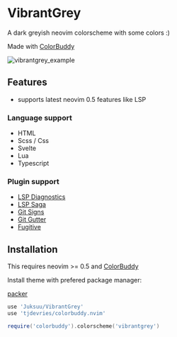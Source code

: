# VibrantGrey

A dark greyish neovim colorscheme with some colors :)

Made with [ColorBuddy](https://github.com/tjdevries/colorbuddy.nvim)

![vibrantgrey_example](https://user-images.githubusercontent.com/32743062/119262676-b8112100-bbe4-11eb-850c-1d1cb3b0603b.png)

## Features

 + supports latest neovim 0.5 features like LSP

### Language support

 + HTML
 + Scss / Css
 + Svelte
 + Lua
 + Typescript

### Plugin support

 + [LSP Diagnostics](https://neovim.io/doc/user/lsp.html)
 + [LSP Saga](https://github.com/glepnir/lspsaga.nvim)
 + [Git Signs](https://github.com/lewis6991/gitsigns.nvim)
 + [Git Gutter](https://github.com/airblade/vim-gitgutter)
 + [Fugitive](https://github.com/tpope/vim-fugitive)

## Installation

This requires neovim >= 0.5 and [ColorBuddy](https://github.com/tjdevries/colorbuddy.nvim)


Install theme with prefered package manager:

[packer](https://github.com/wbthomason/packer.nvim)

```lua
use 'Juksuu/VibrantGrey'
use 'tjdevries/colorbuddy.nvim'
```

```lua
require('colorbuddy').colorscheme('vibrantgrey')
```
